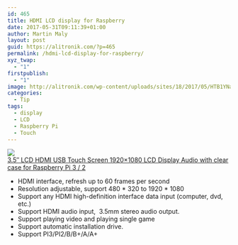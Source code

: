 ```yaml
---
id: 465
title: HDMI LCD display for Raspberry
date: 2017-05-31T09:11:39+01:00
author: Martin Maly
layout: post
guid: https://alitronik.com/?p=465
permalink: /hdmi-lcd-display-for-raspberry/
xyz_twap:
  - "1"
firstpublish:
  - "1"
image: http://alitronik.com/wp-content/uploads/sites/18/2017/05/HTB1YNawOpXXXXaZXVXXq6xXFXXXI.jpg
categories:
  - Tip
tags:
  - display
  - LCD
  - Raspberry Pi
  - Touch
---
```

<a href="http://s.click.aliexpress.com/e/uFIqJmI" target="_parent"><img src="//ae01.alicdn.com/kf/HTB1sf0dPXXXXXbgXXXXq6xXFXXX0/-font-b-3-5-b-font-font-b-LCD-b-font-font-b-HDMI-b.jpg_220x220.jpg" /><span style="display: block;">3.5&#8243; LCD HDMI USB Touch Screen 1920&#215;1080 LCD Display Audio with clear case for Raspberry Pi 3 / 2</span></a>

  * HDMI interface, refresh up to 60 frames per second
  * Resolution adjustable, support 480 \* 320 to 1920 \* 1080
  * Support any HDMI high-definition interface data input (computer, dvd, etc.)
  * Support HDMI audio input,  3.5mm stereo audio output.
  * Support playing video and playing single game
  * Support automatic installation drive.
  * Support PI3/PI2/B/B+/A/A+